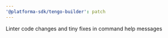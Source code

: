 ```yaml
---
'@platforma-sdk/tengo-builder': patch
---
```


Linter code changes and tiny fixes in command help messages
